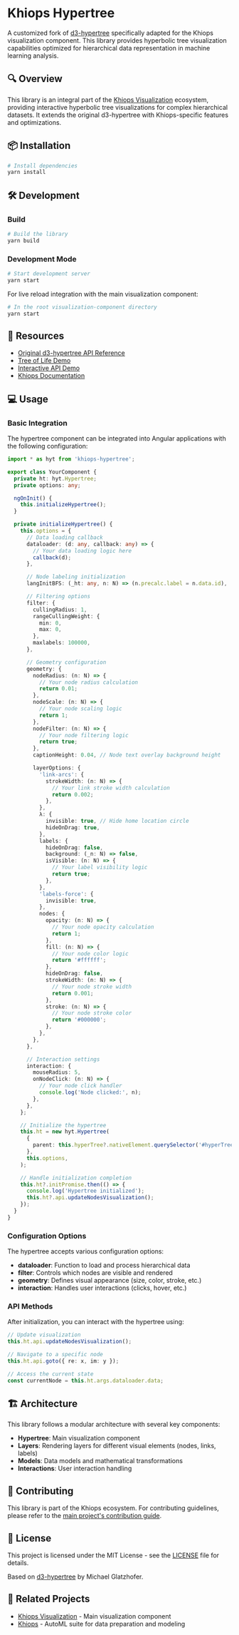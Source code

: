 # Khiops Hypertree

A customized fork of [d3-hypertree](https://glouwa.github.io/d3-hypertree/) specifically adapted for the Khiops visualization component. This library provides hyperbolic tree visualization capabilities optimized for hierarchical data representation in machine learning analysis.

## 🔍 Overview

This library is an integral part of the [Khiops Visualization](https://github.com/KhiopsML/khiops-visualization) ecosystem, providing interactive hyperbolic tree visualizations for complex hierarchical datasets. It extends the original d3-hypertree with Khiops-specific features and optimizations.

## 📦 Installation

```bash
# Install dependencies
yarn install
```

## 🛠️ Development

### Build

```bash
# Build the library
yarn build
```

### Development Mode

```bash
# Start development server
yarn start
```

For live reload integration with the main visualization component:

```bash
# In the root visualization-component directory
yarn start
```

## 🔗 Resources

- [Original d3-hypertree API Reference](https://github.com/glouwa/d3-hypertree/blob/master/docs/readme.md)
- [Tree of Life Demo](https://hyperbolic-tree-of-life.github.io/)
- [Interactive API Demo](https://glouwa.github.io/d3-hypertree-examples/examples-html/mouse-events/)
- [Khiops Documentation](https://khiops.org/)

## 💻 Usage

### Basic Integration

The hypertree component can be integrated into Angular applications with the following configuration:

```typescript
import * as hyt from 'khiops-hypertree';

export class YourComponent {
  private ht: hyt.Hypertree;
  private options: any;

  ngOnInit() {
    this.initializeHypertree();
  }

  private initializeHypertree() {
    this.options = {
      // Data loading callback
      dataloader: (d: any, callback: any) => {
        // Your data loading logic here
        callback(d);
      },

      // Node labeling initialization
      langInitBFS: (_ht: any, n: N) => (n.precalc.label = n.data.id),

      // Filtering options
      filter: {
        cullingRadius: 1,
        rangeCullingWeight: {
          min: 0,
          max: 0,
        },
        maxlabels: 100000,
      },

      // Geometry configuration
      geometry: {
        nodeRadius: (n: N) => {
          // Your node radius calculation
          return 0.01;
        },
        nodeScale: (n: N) => {
          // Your node scaling logic
          return 1;
        },
        nodeFilter: (n: N) => {
          // Your node filtering logic
          return true;
        },
        captionHeight: 0.04, // Node text overlay background height

        layerOptions: {
          'link-arcs': {
            strokeWidth: (n: N) => {
              // Your link stroke width calculation
              return 0.002;
            },
          },
          λ: {
            invisible: true, // Hide home location circle
            hideOnDrag: true,
          },
          labels: {
            hideOnDrag: false,
            background: (_n: N) => false,
            isVisible: (n: N) => {
              // Your label visibility logic
              return true;
            },
          },
          'labels-force': {
            invisible: true,
          },
          nodes: {
            opacity: (n: N) => {
              // Your node opacity calculation
              return 1;
            },
            fill: (n: N) => {
              // Your node color logic
              return '#ffffff';
            },
            hideOnDrag: false,
            strokeWidth: (n: N) => {
              // Your node stroke width
              return 0.001;
            },
            stroke: (n: N) => {
              // Your node stroke color
              return '#000000';
            },
          },
        },
      },

      // Interaction settings
      interaction: {
        mouseRadius: 5,
        onNodeClick: (n: N) => {
          // Your node click handler
          console.log('Node clicked:', n);
        },
      },
    };

    // Initialize the hypertree
    this.ht = new hyt.Hypertree(
      {
        parent: this.hyperTree?.nativeElement.querySelector('#hyperTree'),
      },
      this.options,
    );

    // Handle initialization completion
    this.ht?.initPromise.then(() => {
      console.log('Hypertree initialized');
      this.ht?.api.updateNodesVisualization();
    });
  }
}
```

### Configuration Options

The hypertree accepts various configuration options:

- **dataloader**: Function to load and process hierarchical data
- **filter**: Controls which nodes are visible and rendered
- **geometry**: Defines visual appearance (size, color, stroke, etc.)
- **interaction**: Handles user interactions (clicks, hover, etc.)

### API Methods

After initialization, you can interact with the hypertree using:

```typescript
// Update visualization
this.ht.api.updateNodesVisualization();

// Navigate to a specific node
this.ht.api.goto({ re: x, im: y });

// Access the current state
const currentNode = this.ht.args.dataloader.data;
```

## 🏗️ Architecture

This library follows a modular architecture with several key components:

- **Hypertree**: Main visualization component
- **Layers**: Rendering layers for different visual elements (nodes, links, labels)
- **Models**: Data models and mathematical transformations
- **Interactions**: User interaction handling

## 🤝 Contributing

This library is part of the Khiops ecosystem. For contributing guidelines, please refer to the [main project's contribution guide](../../CONTRIBUTING.md).

## 📄 License

This project is licensed under the MIT License - see the [LICENSE](LICENSE) file for details.

Based on [d3-hypertree](https://github.com/glouwa/d3-hypertree) by Michael Glatzhofer.

## 🔗 Related Projects

- [Khiops Visualization](https://github.com/KhiopsML/khiops-visualization) - Main visualization component
- [Khiops](https://khiops.org/) - AutoML suite for data preparation and modeling
